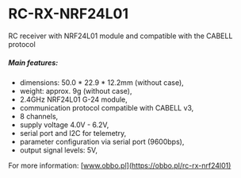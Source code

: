 # RC-RX-NRF24L01
RC receiver with NRF24L01 module and compatible with the CABELL protocol

##### Main features:

- dimensions: 50.0 * 22.9 * 12.2mm (without case),
- weight: approx. 9g (without case),
- 2.4GHz NRF24L01 G-24 module,
- communication protocol compatible with CABELL v3,
- 8 channels,
- supply voltage 4.0V - 6.2V,
- serial port and I2C for telemetry,
- parameter configuration via serial port (9600bps),
- output signal levels: 5V,

For more information: [www.obbo.pl](https://obbo.pl/rc-rx-nrf24l01) 


